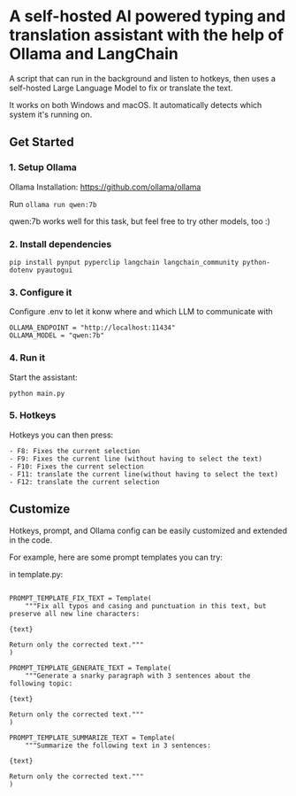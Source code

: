 # A self-hosted AI powered typing and translation assistant with the help of Ollama and LangChain

A script that can run in the background and listen to hotkeys, then uses a self-hosted Large Language Model to fix or translate the text.

It works on both Windows and macOS. It automatically detects which system it's running on.


## Get Started

### 1. Setup Ollama

Ollama Installation: https://github.com/ollama/ollama

Run `ollama run qwen:7b`

qwen:7b works well for this task, but feel free to try other models, too :)

### 2. Install dependencies
```
pip install pynput pyperclip langchain langchain_community python-dotenv pyautogui
```

### 3. Configure it
Configure .env to let it konw where and which LLM to communicate with
```
OLLAMA_ENDPOINT = "http://localhost:11434"
OLLAMA_MODEL = "qwen:7b"
```

### 4. Run it
Start the assistant:
```
python main.py
```

### 5. Hotkeys
Hotkeys you can then press:
```
- F8: Fixes the current selection
- F9: Fixes the current line (without having to select the text)
- F10: Fixes the current selection
- F11: translate the current line(without having to select the text)
- F12: translate the current selection
```


## Customize

Hotkeys, prompt, and Ollama config can be easily customized and extended in the code.

For example, here are some prompt templates you can try:

in template.py:

```

PROMPT_TEMPLATE_FIX_TEXT = Template(
    """Fix all typos and casing and punctuation in this text, but preserve all new line characters:

{text}

Return only the corrected text."""
)

PROMPT_TEMPLATE_GENERATE_TEXT = Template(
    """Generate a snarky paragraph with 3 sentences about the following topic:

{text}

Return only the corrected text."""
)

PROMPT_TEMPLATE_SUMMARIZE_TEXT = Template(
    """Summarize the following text in 3 sentences:

{text}

Return only the corrected text."""
)
```
